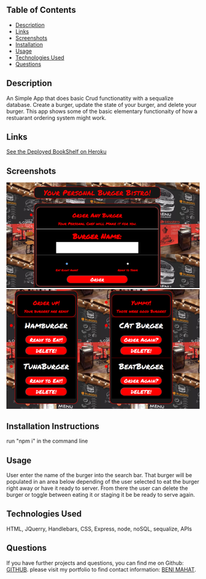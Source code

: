 
## Table of Contents

* [Description](#description)
* [Links](#links)
* [Screenshots](#screenshots)
* [Installation](#installation)
* [Usage](#usage)
* [Technologies Used](#technologies)
* [Questions](#questions)

## Description

An Simple App that does basic Crud functionatity with a sequalize database. Create a burger, update the state of your burger, and delete your burger.
This app shows some of the basic elementary functionaity of how a restuarant ordering system might work.

## Links

[See the Deployed BookShelf on Heroku](https://bookshelf-borrow-books.herokuapp.com/)

## Screenshots

![Alt text](/public/assets/img/Screenshot1.png?raw=true "Optional Title")
![Alt text](/public/assets/img/Screenshot2.png?raw=true "Optional Title")



## Installation Instructions

run "npm i" in the command line

## Usage

User enter the name of the burger into the search bar. That burger will be populated in an area below depending of the user selected to eat the burger right away or have it ready to server. From there the user can delete the burger or toggle between eating it or staging it be be ready to serve again. 
 

## Technologies Used

HTML, JQuerry, Handlebars, CSS, Express, node, noSQL, sequalize, APIs

## Questions

If you have further projects and questions, you can find me on Github: [GITHUB](https://github.com/benimahat1291). 
please visit my portfolio to find contact information: [BENI MAHAT](https://benimahat1291.github.io/Portfolio_v2/#/). 